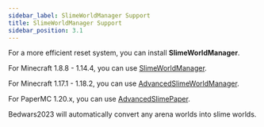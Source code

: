 ```yaml
---
sidebar_label: SlimeWorldManager Support
title: SlimeWorldManager Support
sidebar_position: 3.1
---
```

For a more efficient reset system, you can install **SlimeWorldManager**.

For Minecraft 1.8.8 - 1.14.4, you can use [SlimeWorldManager](https://spigotmc.org/resources/69974/).

For Minecraft 1.17.1 - 1.18.2, you can use [AdvancedSlimeWorldManager](https://spigotmc.org/resources/87209/).

For PaperMC 1.20.x, you can use [AdvancedSlimePaper](https://discord.gg/YevvsMa).

Bedwars2023 will automatically convert any arena worlds into slime worlds.

